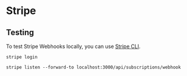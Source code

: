 # Stripe

## Testing

To test Stripe Webhooks locally, you can use [Stripe CLI](https://stripe.com/docs/stripe-cli).

```
stripe login

stripe listen --forward-to localhost:3000/api/subscriptions/webhook
```
